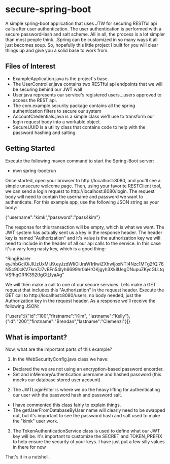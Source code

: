 secure-spring-boot
==============

A simple spring-boot application that uses JTW for securing RESTful api calls after user authentication.  The user authentication is performed with a secure passwordHash and salt scheme.  All in all, the process is a lot simpler than most people think...Spring can be customized in so many ways it all just becomes soup.  So, hopefully this little project I built for you will clear things up and give you a solid base to work from.
 
Files of Interest
------------------------------
 * ExampleApplication.java is the project's base.
 * The UserController.java contains two RESTful api endpoints that we will be securing behind our JWT wall
 * User.java represents our service's registered users...users approved to access the REST api.
 * The com.example.security package contains all the spring authentication filters to secure our system
 * AccountCredentials.java is a simple class we'll use to transform our login request body into a workable object.
 * SecureUUID is a utility class that contains code to help with the password hashing and salting.
 
Getting Started
------------------------------
Execute the following maven command to start the Spring-Boot server:

 * mvn spring-boot:run
 
 Once started, open your browser to http://localhost:8080, and you'll see a simple unsecure welcome page.  Then, using your favorite RESTClient tool, we can send a login request to http://localhost:8080/login. The request body will need to contain the username and password we want to authenticate.  For this example app, use the following JSON string as your body:
 
{"username":"kimk","password":"pass4kim"}

The response for this transaction will be empty, which is what we want.  The JWT system has actually sent us a key in the response header.  The header key is named "Authorization" and it's value is the authorization key we will need to include in the header of all our api calls to the service.  In this case it's a vary long nasty key, which is a good thing:

"RingBearer eyJhbGciOiJIUzUxMiJ9.eyJzdWIiOiJraW1rIiwiZXhwIjoxNTI4Nzc1MTg2fQ.76NSc90cKV7km7J7vBFn54Iyh6699hr0aHrOKjgyh3XkIlUegDNupuZKycGLLtqVSfhqGRfK392tfgGtLIyaAg"

We will then make a call to one of our secure services.  Lets make a GET request that includes this "Authorization" in the request header.  Execute the GET call to http://localhost:8080/users, no body needed, just the Authorization key in the request header.  As a response we'll receive the following JSON:

{"users":[{"id":"100","firstname":"Kim", "lastname":"Kelly"},{"id":"200","firstname":"Brendan","lastname":"Clemenzi"}]}

What is important?
---------------
 
Now, what are the important parts of this example?

1. In the WebSecurityConfig.java class we have:
 * Declared the we are not using an encryption-based password encorder.
 * Set and inMemoryAuthentication username and hashed password (this mocks our database stored user account)
2. The JWTLoginFilter is where we do the heavy lifting for authenticating our user with the password hash and password salt.  
* I have commented this class fairly to explain things.
* The getUserFromDatabaseByUser name will clearly need to be swapped out, but it's important to see the password hash and salt used to make the "kimk" user work.
3. The TokenAuthenticationService class is used to define what our JWT key will be.  it's important to customize the SECRET and TOKEN_PREFIX to help ensure the security of your keys.  I have just put a few silly values in there for now

That's it in a nutshell.
